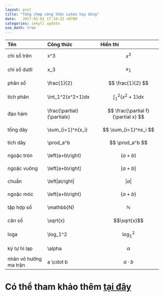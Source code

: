```yaml
---
layout: post
title: "Tổng chợp công thức Latex hay dùng"
date:   2017-03-01 17:10:32 +0700
categories: jekyll update
use_math: true
---
```


| Tên | Công thức | Hiển thi |
| :--- | :--- | :--- |
| chỉ số trên | x^3 | $$ x^3 $$ |
| chỉ số dưới | x\_3 | $$ x_1 $$ |
| phân số | \frac{1}{2} | $$ \frac{1}{2} $$ |
| tích phân | \int\_1^2\(x^2+1\)dx | $$ \int_1^2(x^2+1)dx $$ |
| đạo hàm | \frac{\partial}{\partialx} | $$ \frac{\partial f}{\partial x} $$ |
| tổng dãy | \sum\_{i=1}^n\(x\_i\) | $$ \sum_{i=1}^nx_i $$ |
| tích dãy | \prod\_a^b | $$ \prod_a^b $$ |
| ngoặc tròn | \left\(a+b\right\) | $$ \left( a+b \right) $$ |
| ngoặc vuông | \left\[a+b\right\] | $$ \left[ a+b \right] $$ |
| chuẩn | \left\\|a\right\\| | $$\left\| a \right\|$$ |
| ngoặc móc | \left{a+b\right} | $$ \left\{ a+b \right\} $$ |
| tập hợp số | \mathbb{N} | $$\mathbb{N} $$ |
| căn số | \sqrt{x} | $$\sqrt{x}$$ |
| loga | \log\_1^2 | $$\log_1^2$$ |
| ký tự hi lạp | \alpha | $$\alpha$$ |
| nhân vô hướng ma trận | a \cdot b | $$a \cdot b$$ |

# Có thể tham khảo thêm [tại đây](https://www.tutorialspoint.com/try_latex_online.php)